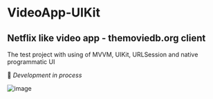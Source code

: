 # VideoApp-UIKit
## Netflix like video app - themoviedb.org client

The test project with using of MVVM, UIKit, URLSession and native programmatic UI

:hammer: _Development in process_

![image](https://user-images.githubusercontent.com/37950576/201890080-1a734fcd-231f-4fa3-9152-440ba2039dad.png)
